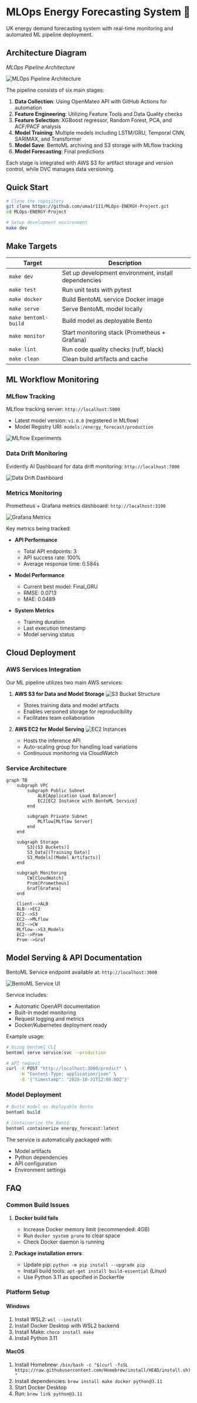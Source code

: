 # MLOps Energy Forecasting System 🔋

UK energy demand forecasting system with real-time monitoring and automated ML pipeline deployment.

## Architecture Diagram

*MLOps Pipeline Architecture*

![MLOps Pipeline Architecture](images/architecture.png)

The pipeline consists of six main stages:

1. **Data Collection**: Using OpenMateo API with GitHub Actions for automation
2. **Feature Engineering**: Utilizing Feature Tools and Data Quality checks
3. **Feature Selection**: XGBoost regressor, Random Forest, PCA, and ACF/PACF analysis
4. **Model Training**: Multiple models including LSTM/GRU, Temporal CNN, SARIMAX, and Transformer
5. **Model Save**: BentoML archiving and S3 storage with MLflow tracking
6. **Model Forecasting**: Final predictions

Each stage is integrated with AWS S3 for artifact storage and version control, while DVC manages data versioning.

## Quick Start

```bash
# Clone the repository
git clone https://github.com/uma1r111/MLOps-ENERGY-Project.git
cd MLOps-ENERGY-Project

# Setup development environment
make dev
```

## Make Targets

| Target | Description |
|--------|-------------|
| `make dev` | Set up development environment, install dependencies |
| `make test` | Run unit tests with pytest |
| `make docker` | Build BentoML service Docker image |
| `make serve` | Serve BentoML model locally |
| `make bentoml-build` | Build model as deployable Bento |
| `make monitor` | Start monitoring stack (Prometheus + Grafana) |
| `make lint` | Run code quality checks (ruff, black) |
| `make clean` | Clean build artifacts and cache |

## ML Workflow Monitoring

### MLflow Tracking
MLflow tracking server: `http://localhost:5000`
- Latest model version: `v1.0.0` (registered in MLflow)
- Model Registry URI: `models:/energy_forecast/production`

![MLflow Experiments](images/mlflow_dashboard.png)

### Data Drift Monitoring
Evidently AI Dashboard for data drift monitoring: `http://localhost:7000`

![Data Drift Dashboard](images/evidently_dashboard.jpg)

### Metrics Monitoring
Prometheus + Grafana metrics dashboard: `http://localhost:3100`

![Grafana Metrics](images/grafana_metrics.png)

Key metrics being tracked:
- **API Performance**
  - Total API endpoints: 3
  - API success rate: 100%
  - Average response time: 0.584s
  
- **Model Performance**
  - Current best model: Final_GRU
  - RMSE: 0.0713
  - MAE: 0.0489
  
- **System Metrics**
  - Training duration
  - Last execution timestamp
  - Model serving status

## Cloud Deployment

### AWS Services Integration

Our ML pipeline utilizes two main AWS services:

1. **AWS S3 for Data and Model Storage**
   ![S3 Bucket Structure](images/s3_storage.png)
   - Stores training data and model artifacts
   - Enables versioned storage for reproducibility
   - Facilitates team collaboration

2. **AWS EC2 for Model Serving**
   ![EC2 Instances](images/ec2_deployment.png)
   - Hosts the inference API
   - Auto-scaling group for handling load variations
   - Continuous monitoring via CloudWatch

### Service Architecture

```mermaid
graph TB
    subgraph VPC
        subgraph Public Subnet
            ALB[Application Load Balancer]
            EC2[EC2 Instance with BentoML Service]
        end
        
        subgraph Private Subnet
            MLflow[MLflow Server]
        end
    end
    
    subgraph Storage
        S3[(S3 Buckets)]
        S3_Data[(Training Data)]
        S3_Models[(Model Artifacts)]
    end
    
    subgraph Monitoring
        CW[CloudWatch]
        Prom[Prometheus]
        Graf[Grafana]
    end
    
    Client-->ALB
    ALB-->EC2
    EC2-->S3
    EC2-->MLflow
    EC2-->CW
    MLflow-->S3_Models
    EC2-->Prom
    Prom-->Graf
```

## Model Serving & API Documentation

BentoML Service endpoint available at: `http://localhost:3000`

![BentoML Service UI](images/bentoml_service.png)

Service includes:
- Automatic OpenAPI documentation
- Built-in model monitoring
- Request logging and metrics
- Docker/Kubernetes deployment ready

Example usage:
```bash
# Using bentoml CLI
bentoml serve service:svc --production

# API request
curl -X POST "http://localhost:3000/predict" \
     -H "Content-Type: application/json" \
     -d '{"timestamp": "2025-10-31T12:00:00Z"}'
```

### Model Deployment
```bash
# Build model as deployable Bento
bentoml build

# Containerize the Bento
bentoml containerize energy_forecast:latest
```

The service is automatically packaged with:
- Model artifacts
- Python dependencies
- API configuration
- Environment settings

## FAQ

### Common Build Issues

1. **Docker build fails**
   - Increase Docker memory limit (recommended: 4GB)
   - Run `docker system prune` to clear space
   - Check Docker daemon is running

2. **Package installation errors**
   - Update pip: `python -m pip install --upgrade pip`
   - Install build tools: `apt-get install build-essential` (Linux)
   - Use Python 3.11 as specified in Dockerfile

### Platform Setup

#### Windows
1. Install WSL2: `wsl --install`
2. Install Docker Desktop with WSL2 backend
3. Install Make: `choco install make`
4. Install Python 3.11

#### MacOS
1. Install Homebrew: `/bin/bash -c "$(curl -fsSL https://raw.githubusercontent.com/Homebrew/install/HEAD/install.sh)"`
2. Install dependencies: `brew install make docker python@3.11`
3. Start Docker Desktop
4. Run: `brew link python@3.11`